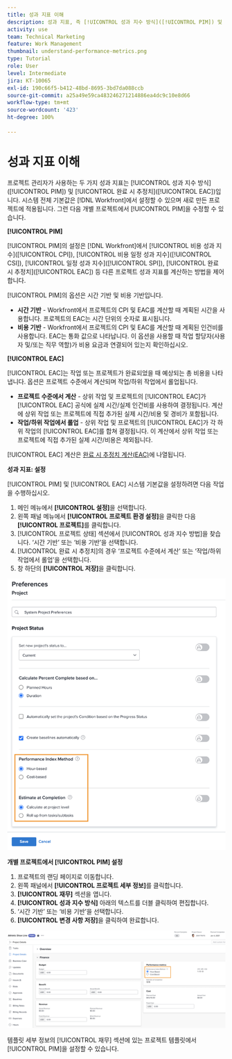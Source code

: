 ```yaml
---
title: 성과 지표 이해
description: 성과 지표, 즉 [!UICONTROL 성과 지수 방식]([!UICONTROL PIM]) 및 [!UICONTROL 완료 시 추정치]([!UICONTROL EAC])를 사용하는 방법에 대해 알아봅니다.
activity: use
team: Technical Marketing
feature: Work Management
thumbnail: understand-performance-metrics.png
type: Tutorial
role: User
level: Intermediate
jira: KT-10065
exl-id: 190c66f5-b412-48bd-8695-3bd7da088ccb
source-git-commit: a25a49e59ca483246271214886ea4dc9c10e8d66
workflow-type: tm+mt
source-wordcount: '423'
ht-degree: 100%

---
```


# 성과 지표 이해

프로젝트 관리자가 사용하는 두 가지 성과 지표는 [!UICONTROL 성과 지수 방식]([!UICONTROL PIM]) 및 [!UICONTROL 완료 시 추정치]([!UICONTROL EAC])입니다. 시스템 전체 기본값은 [!DNL Workfront]에서 설정할 수 있으며 새로 만든 프로젝트에 적용됩니다. 그런 다음 개별 프로젝트에서 [!UICONTROL PIM]을 수정할 수 있습니다.

**[!UICONTROL PIM]**

[!UICONTROL PIM]의 설정은 [!DNL Workfront]에서 [!UICONTROL 비용 성과 지수]([!UICONTROL CPI]), [!UICONTROL 비용 일정 성과 지수]([!UICONTROL CSI]), [!UICONTROL 일정 성과 지수]([!UICONTROL SPI]), [!UICONTROL 완료 시 추정치]([!UICONTROL EAC]) 등 다른 프로젝트 성과 지표를 계산하는 방법을 제어합니다.

[!UICONTROL PIM]의 옵션은 시간 기반 및 비용 기반입니다.

* **시간 기반** - Workfront에서 프로젝트의 CPI 및 EAC를 계산할 때 계획된 시간을 사용합니다. 프로젝트의 EAC는 시간 단위의 숫자로 표시됩니다.
* **비용 기반** - Workfront에서 프로젝트의 CPI 및 EAC를 계산할 때 계획된 인건비를 사용합니다. EAC는 통화 값으로 나타납니다. 이 옵션을 사용할 때 작업 할당자(사용자 및/또는 직무 역할)가 비용 요금과 연결되어 있는지 확인하십시오.

**[!UICONTROL EAC]**

[!UICONTROL EAC]는 작업 또는 프로젝트가 완료되었을 때 예상되는 총 비용을 나타냅니다. 옵션은 프로젝트 수준에서 계산되며 작업/하위 작업에서 롤업됩니다.

* **프로젝트 수준에서 계산** - 상위 작업 및 프로젝트의 [!UICONTROL EAC]가 [!UICONTROL EAC] 공식에 실제 시간/실제 인건비를 사용하여 결정됩니다. 계산에 상위 작업 또는 프로젝트에 직접 추가된 실제 시간/비용 및 경비가 포함됩니다.
* **작업/하위 작업에서 롤업** - 상위 작업 및 프로젝트의 [!UICONTROL EAC]가 각 하위 작업의 [!UICONTROL EAC]를 합쳐 결정됩니다. 이 계산에서 상위 작업 또는 프로젝트에 직접 추가된 실제 시간/비용은 제외됩니다.

[!UICONTROL EAC] 계산은 [완료 시 추정치 계산(EAC)](https://experienceleague.adobe.com/docs/workfront/using/manage-work/projects/project-finances/calculate-eac.html?lang=ko-KR)에 나열됩니다.

**성과 지표: 설정**

[!UICONTROL PIM] 및 [!UICONTROL EAC] 시스템 기본값을 설정하려면 다음 작업을 수행하십시오.

1. 메인 메뉴에서 **[!UICONTROL 설정]**&#x200B;을 선택합니다.
1. 왼쪽 패널 메뉴에서 **[!UICONTROL 프로젝트 환경 설정]**&#x200B;을 클릭한 다음 **[!UICONTROL 프로젝트]**&#x200B;를 클릭합니다.
1. [!UICONTROL 프로젝트 상태] 섹션에서 [!UICONTROL 성과 지수 방법]을 찾습니다. ‘시간 기반’ 또는 ‘비용 기반’을 선택합니다.
1. [!UICONTROL 완료 시 추정치]의 경우 ‘프로젝트 수준에서 계산’ 또는 ‘작업/하위 작업에서 롤업’을 선택합니다.
1. 창 하단의 **[!UICONTROL 저장]**&#x200B;을 클릭합니다.

![[!UICONTROL 프로젝트 환경 설정] 화면의 이미지](assets/setting-up-finances-1.png)

**개별 프로젝트에서 [!UICONTROL PIM] 설정**

1. 프로젝트의 랜딩 페이지로 이동합니다.
1. 왼쪽 패널에서 **[!UICONTROL 프로젝트 세부 정보]**&#x200B;를 클릭합니다.
1. **[!UICONTROL 재무]** 섹션을 엽니다.
1. **[!UICONTROL 성과 지수 방식]** 아래의 텍스트를 더블 클릭하여 편집합니다.
1. ‘시간 기반’ 또는 ‘비용 기반’을 선택합니다.
1. **[!UICONTROL 변경 사항 저장]**&#x200B;을 클릭하여 완료합니다.

![[!UICONTROL 프로젝트 세부 정보] 화면의 이미지](assets/setting-up-finances-2.png)

템플릿 세부 정보의 [!UICONTROL 재무] 섹션에 있는 프로젝트 템플릿에서 [!UICONTROL PIM]을 설정할 수 있습니다.
